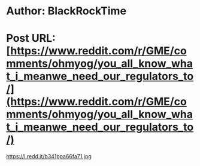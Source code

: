 # Author: BlackRockTime
# Post URL: [https://www.reddit.com/r/GME/comments/ohmyog/you_all_know_what_i_meanwe_need_our_regulators_to/](https://www.reddit.com/r/GME/comments/ohmyog/you_all_know_what_i_meanwe_need_our_regulators_to/)


https://i.redd.it/b341ppa66fa71.jpg